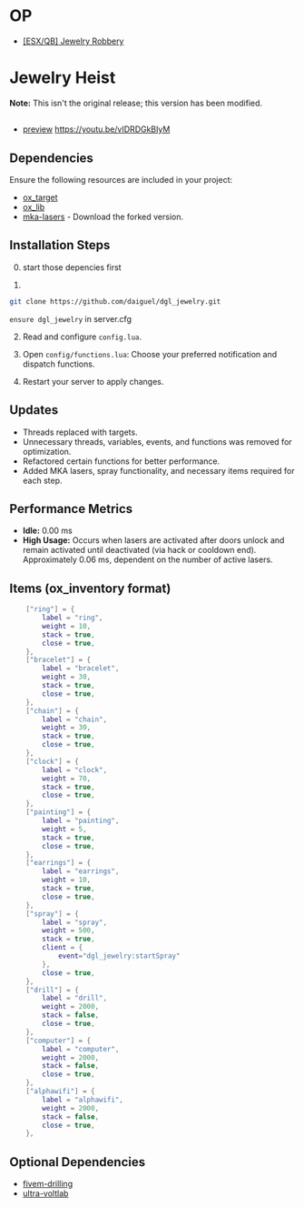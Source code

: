 # OP
 - [[ESX/QB] Jewelry Robbery](https://forum.cfx.re/t/esx-qb-jewelry-robbery/5180602)
# Jewelry Heist
**Note:** This isn't the original release; this version has been modified.
##
- [preview](https://youtu.be/vIDRDGkBIyM)
https://youtu.be/vIDRDGkBIyM
## Dependencies
Ensure the following resources are included in your project:

- [ox_target](https://github.com/overextended/ox_target.git)
- [ox_lib](https://github.com/overextended/ox_lib.git)
- [mka-lasers](https://github.com/daiguel/mka-lasers.git) - Download the forked version.

## Installation Steps
0. start those depencies first

1. 
```bash
git clone https://github.com/daiguel/dgl_jewelry.git
```
`ensure dgl_jewelry` in server.cfg

2. Read and configure `config.lua`.

3. Open `config/functions.lua`:
Choose your preferred notification and dispatch functions.

4. Restart your server to apply changes.

## Updates
- Threads replaced with targets.
- Unnecessary threads, variables, events, and functions was removed for optimization.
- Refactored certain functions for better performance.
- Added MKA lasers, spray functionality, and necessary items required for each step.

## Performance Metrics
- **Idle:** 0.00 ms
- **High Usage:** Occurs when lasers are activated after doors unlock and remain activated until deactivated (via hack or cooldown end). Approximately 0.06 ms, dependent on the number of active lasers.

## Items (ox_inventory format)

```lua
    ["ring"] = {
        label = "ring",
        weight = 10,
        stack = true,
        close = true,
    },
    ["bracelet"] = {
        label = "bracelet",
        weight = 30,
        stack = true,
        close = true,
    },
    ["chain"] = {
        label = "chain",
        weight = 30,
        stack = true,
        close = true,
    },
    ["clock"] = {
        label = "clock",
        weight = 70,
        stack = true,
        close = true,
    },
    ["painting"] = {
        label = "painting",
        weight = 5,
        stack = true,
        close = true,
    },
    ["earrings"] = {
        label = "earrings",
        weight = 10,
        stack = true,
        close = true,
    },
    ["spray"] = {
        label = "spray",
        weight = 500,
        stack = true,
        client = {
            event="dgl_jewelry:startSpray"
        },
        close = true,
    },
    ["drill"] = {
        label = "drill",
        weight = 2000,
        stack = false,
        close = true,
    },
    ["computer"] = {
        label = "computer",
        weight = 2000,
        stack = false,
        close = true,
    },
    ["alphawifi"] = {
        label = "alphawifi",
        weight = 2000,
        stack = false,
        close = true,
    },
```

## Optional Dependencies
- [fivem-drilling](https://github.com/meta-hub/fivem-drilling.git)
- [ultra-voltlab](https://github.com/ultrahacx/ultra-voltlab.git) 
